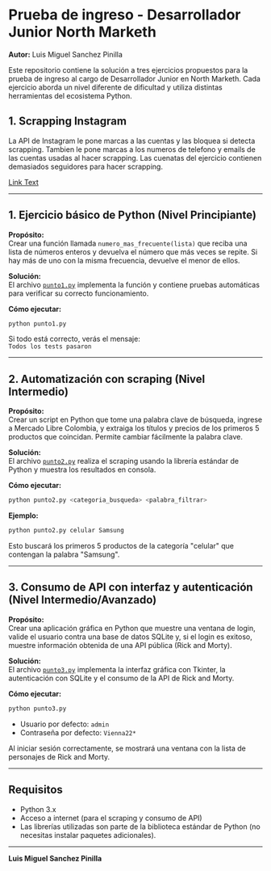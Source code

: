 # Prueba de ingreso - Desarrollador Junior North Marketh

**Autor:** Luis Miguel Sanchez Pinilla

Este repositorio contiene la solución a tres ejercicios propuestos para la prueba de ingreso al cargo de Desarrollador Junior en North Marketh. Cada ejercicio aborda un nivel diferente de dificultad y utiliza distintas herramientas del ecosistema Python.

## 1. Scrapping Instagram

La API de Instagram le pone marcas a las cuentas y las bloquea si detecta scrapping. Tambien le pone marcas a los numeros de telefono y emails de las cuentas usadas al hacer scrapping. Las cuenatas del ejercicio contienen demasiados seguidores para hacer scrapping.

[Link Text](https://youtu.be/g5U48-J6Ugg)

---

## 1. Ejercicio básico de Python (Nivel Principiante)

**Propósito:**  
Crear una función llamada `numero_mas_frecuente(lista)` que reciba una lista de números enteros y devuelva el número que más veces se repite. Si hay más de uno con la misma frecuencia, devuelve el menor de ellos.

**Solución:**  
El archivo [`punto1.py`](punto1.py) implementa la función y contiene pruebas automáticas para verificar su correcto funcionamiento.

**Cómo ejecutar:**
```sh
python punto1.py
```
Si todo está correcto, verás el mensaje:  
`Todos los tests pasaron`

---

## 2. Automatización con scraping (Nivel Intermedio)

**Propósito:**  
Crear un script en Python que tome una palabra clave de búsqueda, ingrese a Mercado Libre Colombia, y extraiga los títulos y precios de los primeros 5 productos que coincidan. Permite cambiar fácilmente la palabra clave.

**Solución:**  
El archivo [`punto2.py`](punto2.py) realiza el scraping usando la librería estándar de Python y muestra los resultados en consola.

**Cómo ejecutar:**
```sh
python punto2.py <categoria_busqueda> <palabra_filtrar>
```
**Ejemplo:**
```sh
python punto2.py celular Samsung
```
Esto buscará los primeros 5 productos de la categoría "celular" que contengan la palabra "Samsung".

---

## 3. Consumo de API con interfaz y autenticación (Nivel Intermedio/Avanzado)

**Propósito:**  
Crear una aplicación gráfica en Python que muestre una ventana de login, valide el usuario contra una base de datos SQLite y, si el login es exitoso, muestre información obtenida de una API pública (Rick and Morty).

**Solución:**  
El archivo [`punto3.py`](punto3.py) implementa la interfaz gráfica con Tkinter, la autenticación con SQLite y el consumo de la API de Rick and Morty.

**Cómo ejecutar:**
```sh
python punto3.py
```
- Usuario por defecto: `admin`
- Contraseña por defecto: `Vienna22*`

Al iniciar sesión correctamente, se mostrará una ventana con la lista de personajes de Rick and Morty.

---

## Requisitos

- Python 3.x
- Acceso a internet (para el scraping y consumo de API)
- Las librerías utilizadas son parte de la biblioteca estándar de Python (no necesitas instalar paquetes adicionales).

---

**Luis Miguel Sanchez Pinilla**
